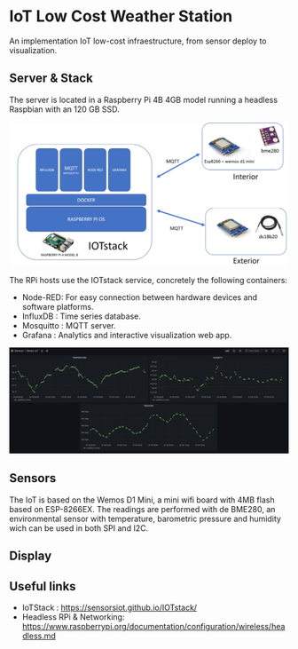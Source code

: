 

# IoT Low Cost Weather Station 

An implementation IoT low-cost infraestructure, from sensor deploy to visualization.

## Server & Stack
The server is located in a Raspberry Pi 4B 4GB  model running a headless Raspbian with an 120 GB SSD.

![architecture](img/architecture.png)

The RPi hosts use the IOTstack service, concretely the following containers: 

* Node-RED: For easy connection between hardware devices and software platforms.
* InfluxDB : Time series database.
* Mosquitto : MQTT server. 
* Grafana : Analytics and interactive visualization web app.


![visualization](img/meteoIOT.png)

## Sensors 
The IoT is based on the  Wemos D1 Mini, a mini wifi board with 4MB flash based on ESP-8266EX. The readings are performed with de BME280, an environmental sensor with temperature, barometric pressure and humidity wich can be used in both SPI and I2C.



## Display 

## Useful links
* IoTStack : https://sensorsiot.github.io/IOTstack/
* Headless RPi & Networking: https://www.raspberrypi.org/documentation/configuration/wireless/headless.md

